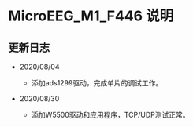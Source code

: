 # MicroEEG_M1_F446 说明

## 更新日志
- 2020/08/04
  - 添加ads1299驱动，完成单片的调试工作。

- 2020/08/30
  - 添加W5500驱动和应用程序，TCP/UDP测试正常。